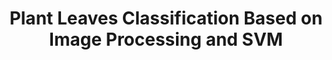 ---
title: Plant Leaves Classification Based on Image Processing and SVM
collection: publications
permalink: /publications/Plant Leaves Classification Based on Image Processing and SVM
citation: Lei WEI, Dongjian He, Yongliang Qiao, Journal of Agricultural Mechanization Research, 2013, (5).
---